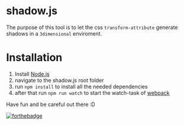 # shadow.js
The purpose of this tool is to let the css `transform-attribute` generate shadows in a `3dimensional` enviroment.

# Installation
1. Install [Node.js][nodejs]
2. navigate to the shadow.js root folder
3. run `npm install` to install all the needed dependencies
4. after that run `npm run watch` to start the watch-task of  [webpack][webpack]

Have fun and be careful out there :D

[![forthebadge](http://forthebadge.com/images/badges/does-not-contain-treenuts.svg)](http://forthebadge.com)

[nodejs]: https://nodejs.org/ "Node.js"
[webpack]: https://webpack.github.io/ "webpack"